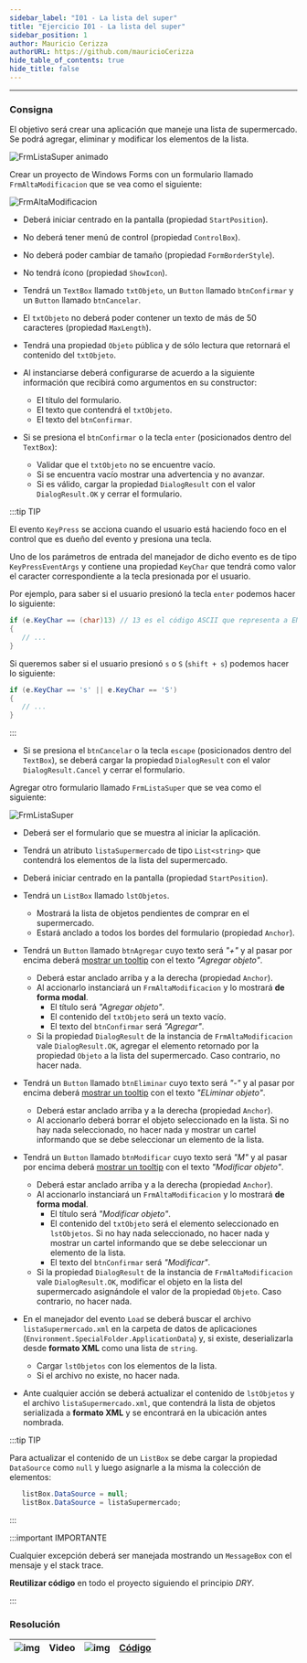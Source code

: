 ```yaml
---
sidebar_label: "I01 - La lista del super"
title: "Ejercicio I01 - La lista del super"
sidebar_position: 1
author: Mauricio Cerizza
authorURL: https://github.com/mauricioCerizza
hide_table_of_contents: true
hide_title: false
---
```

---
### Consigna
El objetivo será crear una aplicación que maneje una lista de supermercado. Se podrá agregar, eliminar y modificar los elementos de la lista.

![FrmListaSuper animado](/clases/15-serializacion/ejercicios/frmListaSuper.gif)

Crear un proyecto de Windows Forms con un formulario llamado `FrmAltaModificacion` que se vea como el siguiente:

![FrmAltaModificacion](/clases/15-serializacion/ejercicios/frmAltaModificacion.PNG)

* Deberá iniciar centrado en la pantalla (propiedad `StartPosition`). 

* No deberá tener menú de control (propiedad `ControlBox`).

* No deberá poder cambiar de tamaño (propiedad `FormBorderStyle`).

* No tendrá ícono (propiedad `ShowIcon`).

* Tendrá un `TextBox` llamado `txtObjeto`, un `Button` llamado `btnConfirmar` y un `Button` llamado `btnCancelar`.

* El `txtObjeto` no deberá poder contener un texto de más de 50 caracteres (propiedad `MaxLength`). 

* Tendrá una propiedad `Objeto` pública y de sólo lectura que retornará el contenido del `txtObjeto`.

* Al instanciarse deberá configurarse de acuerdo a la siguiente información que recibirá como argumentos en su constructor:
  * El título del formulario.
  * El texto que contendrá el `txtObjeto`.
  * El texto del `btnConfirmar`.

* Si se presiona el `btnConfirmar` o la tecla `enter` (posicionados dentro del `TextBox`):
  * Validar que el `txtObjeto` no se encuentre vacío.
  * Si se encuentra vacío mostrar una advertencia y no avanzar. 
  * Si es válido, cargar la propiedad `DialogResult` con el valor `DialogResult.OK` y cerrar el formulario.

:::tip TIP

El evento `KeyPress` se acciona cuando el usuario está haciendo foco en el control que es dueño del evento y presiona una tecla. 

Uno de los parámetros de entrada del manejador de dicho evento es de tipo `KeyPressEventArgs` y contiene una propiedad `KeyChar` que tendrá como valor el caracter correspondiente a la tecla presionada por el usuario. 

Por ejemplo, para saber si el usuario presionó la tecla `enter` podemos hacer lo siguiente:

```csharp
if (e.KeyChar == (char)13) // 13 es el código ASCII que representa a ENTER.
{
   // ...
}
``` 

Si queremos saber si el usuario presionó `s` o `S` (`shift + s`) podemos hacer lo siguiente:

```csharp
if (e.KeyChar == 's' || e.KeyChar == 'S') 
{
   // ...
}
``` 

:::

* Si se presiona el `btnCancelar` o la tecla `escape` (posicionados dentro del `TextBox`), se deberá cargar la propiedad `DialogResult` con el valor `DialogResult.Cancel` y cerrar el formulario.

Agregar otro formulario llamado `FrmListaSuper` que se vea como el siguiente:

![FrmListaSuper](/clases/15-serializacion/ejercicios/frmListaSuper.PNG)

* Deberá ser el formulario que se muestra al iniciar la aplicación.

* Tendrá un atributo `listaSupermercado` de tipo `List<string>` que contendrá los elementos de la lista del supermercado.

* Deberá iniciar centrado en la pantalla (propiedad `StartPosition`). 

* Tendrá un `ListBox` llamado `lstObjetos`.
  * Mostrará la lista de objetos pendientes de comprar en el supermercado.
  * Estará anclado a todos los bordes del formulario (propiedad `Anchor`).

* Tendrá un `Button` llamado `btnAgregar` cuyo texto será *"+"* y al pasar por encima deberá [mostrar un tooltip](https://docs.microsoft.com/es-es/dotnet/desktop/winforms/controls/how-to-set-tooltips-for-controls-on-a-windows-form-at-design-time?view=netframeworkdesktop-4.8) con el texto *"Agregar objeto"*.
  * Deberá estar anclado arriba y a la derecha (propiedad `Anchor`). 
  * Al accionarlo instanciará un `FrmAltaModificacion` y lo mostrará **de forma modal**.
    * El título será *"Agregar objeto"*.
    * El contenido del `txtObjeto` será un texto vacío.
    * El texto del `btnConfirmar` será *"Agregar"*.
  * Si la propiedad `DialogResult` de la instancia de `FrmAltaModificacion` vale `DialogResult.OK`, agregar el elemento retornado por la propiedad `Objeto` a la lista del supermercado. Caso contrario, no hacer nada.  

* Tendrá un `Button` llamado `btnEliminar` cuyo texto será *"-"* y al pasar por encima deberá [mostrar un tooltip](https://docs.microsoft.com/es-es/dotnet/desktop/winforms/controls/how-to-set-tooltips-for-controls-on-a-windows-form-at-design-time?view=netframeworkdesktop-4.8) con el texto *"ELiminar objeto"*.
  * Deberá estar anclado arriba y a la derecha (propiedad `Anchor`). 
  * Al accionarlo deberá borrar el objeto seleccionado en la lista. Si no hay nada seleccionado, no hacer nada y mostrar un cartel informando que se debe seleccionar un elemento de la lista. 

* Tendrá un `Button` llamado `btnModificar` cuyo texto será *"M"* y al pasar por encima deberá [mostrar un tooltip](https://docs.microsoft.com/es-es/dotnet/desktop/winforms/controls/how-to-set-tooltips-for-controls-on-a-windows-form-at-design-time?view=netframeworkdesktop-4.8) con el texto *"Modificar objeto"*.
  * Deberá estar anclado arriba y a la derecha (propiedad `Anchor`). 
  * Al accionarlo instanciará un `FrmAltaModificacion` y lo mostrará **de forma modal**.
    * El título será *"Modificar objeto"*.
    * El contenido del `txtObjeto` será el elemento seleccionado en `lstObjetos`. Si no hay nada seleccionado, no hacer nada y mostrar un cartel informando que se debe seleccionar un elemento de la lista. 
    * El texto del `btnConfirmar` será *"Modificar"*.
  * Si la propiedad `DialogResult` de la instancia de `FrmAltaModificacion` vale `DialogResult.OK`, modificar el objeto en la lista del supermercado asignándole el valor de la propiedad `Objeto`. Caso contrario, no hacer nada.  

* En el manejador del evento `Load` se deberá buscar el archivo `listaSupermercado.xml` en la carpeta de datos de aplicaciones (`Environment.SpecialFolder.ApplicationData`) y, si existe, deserializarla desde **formato XML** como una lista de `string`. 
  * Cargar `lstObjetos` con los elementos de la lista.
  * Si el archivo no existe, no hacer nada.

* Ante cualquier acción se deberá actualizar el contenido de `lstObjetos` y el archivo `listaSupermercado.xml`, que contendrá la lista de objetos serializada a **formato XML** y se encontrará en la ubicación antes nombrada.

:::tip TIP

Para actualizar el contenido de un `ListBox` se debe cargar la propiedad `DataSource` como `null` y luego asignarle a la misma la colección de elementos:

```csharp
   listBox.DataSource = null;
   listBox.DataSource = listaSupermercado;
```

:::

:::important IMPORTANTE

Cualquier excepción deberá ser manejada mostrando un `MessageBox` con el mensaje y el stack trace.  

**Reutilizar código** en todo el proyecto siguiendo el principio *DRY*.

:::

### Resolución
| ![img](/base/youtube.svg) | Video | ![img](/base/github.svg) | [Código](https://github.com/codeutnfra/programacion_2_laboratorio_2/tree/master/Ejercicios_Resueltos/Clase_15/I01_La_lista_del_super) |
| :-----------------------: | :---: | :----------------------: | :-----------------------------------------------------------------------------------------------------------------------------------: |